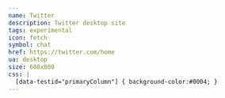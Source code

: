 ```yaml
---
name: Twitter
description: Twitter desktop site
tags: experimental
icon: fetch 
symbol: chat
href: https://twitter.com/home
ua: desktop
size: 688x800
css: |
  [data-testid="primaryColumn"] { background-color:#0004; }
---
```

